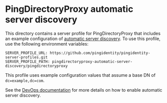 # PingDirectoryProxy automatic server discovery

This directory contains a server profile for PingDirectoryProxy that includes an example configuration of [automatic server discovery](https://docs.pingidentity.com/r/en-us/pingdirectory-93/pd_proxy_auto_server_discovery). To use this profile, use the following environment variables:

```
SERVER_PROFILE_URL: https://github.com/pingidentity/pingidentity-server-profiles.git
SERVER_PROFILE_PATH: pingdirectoryproxy-automatic-server-discovery/pingdirectoryproxy
```

This profile uses example configuration values that assume a base DN of `dc=example,dc=com`.

See the [DevOps documentation](https://devops.pingidentity.com/deployment/deployPDProxyBackendDiscovery/) for more details on how to enable automatic server discovery.
